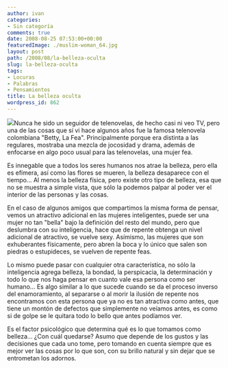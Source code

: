 ```yaml
---
author: ivan
categories:
- Sin categoría
comments: true
date: 2008-08-25 07:53:00+00:00
featuredImage: ./muslim-woman_64.jpg
layout: post
path: /2008/08/la-belleza-oculta
slug: la-belleza-oculta
tags:
- Locuras
- Palabras
- Pensamientos
title: La belleza oculta
wordpress_id: 862
---
```


[![](/photos/muslim-woman_64.jpg)](https://4.bp.blogspot.com/_T2UWuNJg3dQ/SLJKBN6D0AI/AAAAAAAAA1c/zMxnWSbZI-c/s1600-h/muslim-woman_64.jpg)Nunca he sido un seguidor de telenovelas, de hecho casi ni veo TV, pero una de las cosas que sí vi hace algunos años fue la famosa telenovela colombiana "Betty, La Fea". Principalmente porque era distinta a las regulares, mostraba una mezcla de jocosidad y drama, además de enfocarse en algo poco usual para las telenovelas, una mujer fea.

Es innegable que a todos los seres humanos nos atrae la belleza, pero ella es efímera, así como las flores se mueren, la belleza desaparece con el tiempo... Al menos la belleza física, pero existe otro tipo de belleza, esa que no se muestra a simple vista, que sólo la podemos palpar al poder ver el interior de las personas y las cosas.

En el caso de algunos amigos que compartimos la misma forma de pensar, vemos un atractivo adicional en las mujeres inteligentes, puede ser una mujer no tan "bella" bajo la definición del resto del mundo, pero que deslumbra con su inteligencia, hace que de repente obtenga un nivel adicional de atractivo, se vuelve sexy. Asímismo, las mujeres que son exhuberantes físicamente, pero abren la boca y lo único que salen son piedras o estupideces, se vuelven de repente feas.

Lo mismo puede pasar con cualquier otra característica, no sólo la inteligencia agrega belleza, la bondad, la perspicacia, la determinación y todo lo que nos haga pensar en cuanto vale esa persona como ser humano... Es algo similar a lo que sucede cuando se da el proceso inverso del enamoramiento, al separarse o al morir la ilusión de repente nos encontramos con esta persona que ya no es tan atractiva como antes, que tiene un montón de defectos que simplemente no veíamos antes, es como si de golpe se le quitara todo lo bello que antes podíamos ver.

Es el factor psicológico que determina qué es lo que tomamos como belleza... ¿Con cuál quedarse? Asumo que depende de los gustos y las decisiones que cada uno tome, pero tomando en cuenta siempre que es mejor ver las cosas por lo que son, con su brillo natural y sin dejar que se entrometan los adornos.
